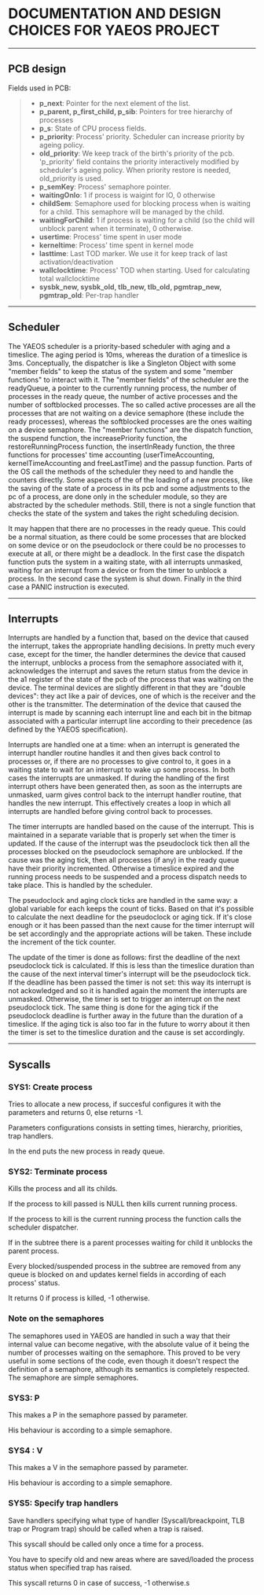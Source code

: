 # **DOCUMENTATION AND DESIGN CHOICES FOR YAEOS PROJECT**

---

## PCB design 

Fields used in PCB:

>- **p_next**: Pointer for the next element of the list. 
>- **p_parent, p_first_child, p_sib**: Pointers for tree hierarchy of processes
>- **p_s**: State of CPU process fields.
>- **p_priority**: Process' priority. 
Scheduler can increase priority by ageing policy.
>- **old_priority**: We keep track of the birth's priority of the pcb. 
'p_priority' field contains the priority interactively modified by scheduler's 
ageing policy. When priority restore is needed, old_priority is used.
>- **p_semKey**: Process' semaphore pointer.
>- **waitingOnIo**: 1 if process is waigint for IO, 0 otherwise
>- **childSem**: Semaphore used for blocking process when is waiting for a 
child. This semaphore will be managed by the child.
>- **waitingForChild**: 1 if process is waiting for a child (so the child will 
unblock parent when it terminate), 0 otherwise.
>- **usertime**: Process' time spent in user mode
>- **kerneltime**: Process' time spent in kernel mode
>- **lasttime**: Last TOD marker. We use it for keep track of last
 activation/deactivation 
>- **wallclocktime**: Process' TOD when starting. Used for calculating total 
 wallclocktime
>- **sysbk_new, sysbk_old, tlb_new, tlb_old, pgmtrap_new, pgmtrap_old**: 
Per-trap handler

---

## Scheduler

The YAEOS scheduler is a priority-based scheduler with aging and a timeslice. The aging period is
10ms, whereas the duration of a timeslice is 3ms. Conceptually, the dispatcher is like a Singleton
Object with some "member fields" to keep the status of the system and some "member functions" to
interact with it. The "member fields" of the scheduler are the readyQueue, a pointer to the
currently running process, the number of processes in the ready queue, the number of active
processes and the number of softblocked processes. The so called active processes are all the
processes that are not waiting on a device semaphore (these include the ready processes), whereas
the softblocked processes are the ones waiting on a device semaphore. The "member functions" are the
dispatch function, the suspend function, the increasePriority function, the restoreRunningProcess
function, the insertInReady function, the three functions for processes' time accounting
(userTimeAccounting, kernelTimeAccounting and freeLastTime) and the passup function. Parts of the OS
call the methods of the scheduler they need to and handle the counters directly. Some aspects of the
of the loading of a new process, like the saving of the state of a process in its pcb and some adjustments
to the pc of a process, are done only in the scheduler module, so they are abstracted by the
scheduler methods. Still, there is not a single function that checks the state of the system and
takes the right scheduling decision.

It may happen that there are no processes in the ready queue. This could be a normal situation, as
there could be some processes that are blocked on some device or on the pseudoclock or there could
be no processes to execute at all, or there might be a deadlock. In the first case the dispatch
function puts the system in a waiting state, with all interrupts unmasked, waiting for an interrupt
from a device or from the timer to unblock a process. In the second case the system is shut
down. Finally in the third case a PANIC instruction is executed.

---

## Interrupts

Interrupts are handled by a function that, based on the device that caused the interrupt, takes the
appropriate handling decisions. In pretty much every case, except for the timer, the handler determines
the device that caused the interrupt, unblocks a process from the semaphore associated with it,
acknowledges the interrupt and saves the return status from the device in the a1 register of the
state of the pcb of the process that was waiting on the device. The terminal devices are slightly
different in that they are "double devices": they act like a pair of devices, one of which is the
receiver and the other is the transmitter. The determination of the device that caused the interrupt
is made by scanning each interrupt line and each bit in the bitmap associated with a particular
interrupt line according to their precedence (as defined by the YAEOS specification).

Interrupts are handled one at a time: when an interrupt is generated the interrupt handler routine
handles it and then gives back control to processes or, if there are no processes to give control
to, it goes in a waiting state to wait for an interrupt to wake up some process. In both cases the
interrupts are unmasked. If during the handling of the first interrupt others have been generated
then, as soon as the interrupts are unmasked, uarm gives control back to the interrupt handler
routine, that handles the new interrupt. This effectively creates a loop in which all interrupts are
handled before giving control back to processes.

The timer interrupts are handled based on the cause of the interrupt. This is maintained in a
separate variable that is properly set when the timer is updated. If the cause of the interrupt was
the pseudoclock tick then all the processes blocked on the pseudoclock semaphore are unblocked. If
the cause was the aging tick, then all processes (if any) in the ready queue have their priority
incremented. Otherwise a timeslice expired and the running process needs to be suspended and a
process dispatch needs to take place. This is handled by the scheduler.

The pseudoclock and aging clock ticks are handled in the same way: a global variable for each keeps
the count of ticks. Based on that it's possible to calculate the next deadline for the pseudoclock
or aging tick. If it's close enough or it has been passed than the next cause for the timer
interrupt will be set accordingly and the appropriate actions will be taken. These include the
increment of the tick counter.

The update of the timer is done as follows: first the deadline of the next pseudoclock tick is
calculated. If this is less than the timeslice duration than the cause of the next interval timer's
interrupt will be the pseudoclock tick. If the deadline has been passed the timer is not set: this
way its interrupt is not ackowledged and so it is handled again the moment the interrupts are
unmasked. Otherwise, the timer is set to trigger an interrupt on the next pseudoclock tick. The same
thing is done for the aging tick if the pseudoclock deadline is further away in the future than the
duration of a timeslice. If the aging tick is also too far in the future to worry about it then the
timer is set to the timeslice duration and the cause is set accordingly.

---

## Syscalls 

### SYS1: Create process
Tries to allocate a new process, if succesful configures it with the parameters 
and returns 0, else returns -1.

Parameters configurations consists in setting times, hierarchy, priorities, 
trap handlers. 

In the end puts the new process in ready queue.

### SYS2: Terminate process
Kills the process and all its childs.

If the process to kill passed is NULL then kills current running process. 

If the process to kill is the current running process the function calls the
scheduler dispatcher.

If in the subtree there is a parent processes waiting for child it unblocks the
 parent process.

Every blocked/suspended process in the subtree are removed from any queue is 
blocked on and updates kernel fields in according of each process' status.

It returns 0 if process is killed, -1 otherwise.

### Note on the semaphores

The semaphores used in YAEOS are handled in such a way that their internal value can become
negative, with the absolute value of it being the number of processes waiting on the semaphore. This
proved to be very useful in some sections of the code, even though it doesn't respect the definition
of a semaphore, although its semantics is completely respected. The semaphore are simple semaphores.

### SYS3: P
This makes a P in the semaphore passed by parameter. 

His behaviour is according to a simple semaphore.

### SYS4 : V

This makes a V in the semaphore passed by parameter. 

His behaviour is according to a simple semaphore.


### SYS5: Specify trap handlers

Save handlers specifying what type of handler (Syscall/breackpoint, TLB trap or
Program trap) should be called when a trap is raised. 

This syscall should be called only once a time for a process.

You have to specify old and new areas where are saved/loaded the process status
when specified trap has raised.

This syscall returns 0 in case of success, -1 otherwise.s
